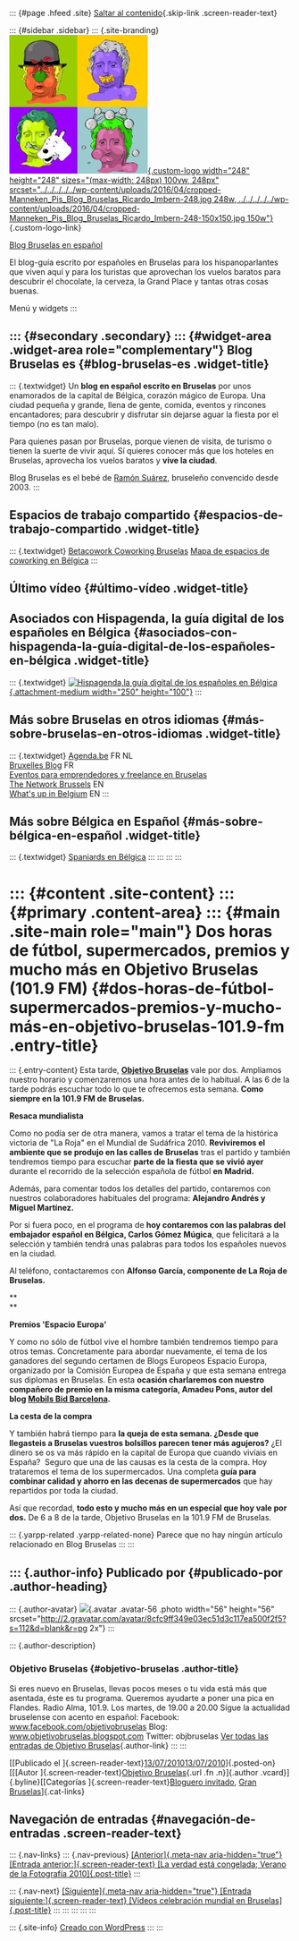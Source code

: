 ::: {#page .hfeed .site}
[Saltar al
contenido](../../../../../index.html?p=2605#content){.skip-link
.screen-reader-text}

::: {#sidebar .sidebar}
::: {.site-branding}
[![](../../../../../wp-content/uploads/2016/04/cropped-Manneken_Pis_Blog_Bruselas_Ricardo_Imbern-248.jpg){.custom-logo
width="248" height="248" sizes="(max-width: 248px) 100vw, 248px"
srcset="../../../../../wp-content/uploads/2016/04/cropped-Manneken_Pis_Blog_Bruselas_Ricardo_Imbern-248.jpg 248w, ../../../../../wp-content/uploads/2016/04/cropped-Manneken_Pis_Blog_Bruselas_Ricardo_Imbern-248-150x150.jpg 150w"}](../../../../../index.html){.custom-logo-link}

[Blog Bruselas en español](../../../../../index.html)

El blog-guía escrito por españoles en Bruselas para los hispanoparlantes
que viven aquí y para los turistas que aprovechan los vuelos baratos
para descubrir el chocolate, la cerveza, la Grand Place y tantas otras
cosas buenas.

Menú y widgets
:::

::: {#secondary .secondary}
::: {#widget-area .widget-area role="complementary"}
Blog Bruselas es {#blog-bruselas-es .widget-title}
----------------

::: {.textwidget}
Un **blog en español escrito en Bruselas** por unos enamorados de la
capital de Bélgica, corazón mágico de Europa. Una ciudad pequeña y
grande, llena de gente, comida, eventos y rincones encantadores; para
descubrir y disfrutar sin dejarse aguar la fiesta por el tiempo (no es
tan malo).

Para quienes pasan por Bruselas, porque vienen de visita, de turismo o
tienen la suerte de vivir aquí. Sí quieres conocer más que los hoteles
en Bruselas, aprovecha los vuelos baratos y **vive la ciudad**.

Blog Bruselas es el bebé de [Ramón Suárez](http://www.ramonsuarez.com),
bruseleño convencido desde 2003.
:::

Espacios de trabajo compartido {#espacios-de-trabajo-compartido .widget-title}
------------------------------

::: {.textwidget}
[Betacowork Coworking Bruselas](http://www.betacowork.com) [Mapa de
espacios de coworking en Bélgica](http://coworkingbelgium.com)
:::

Último vídeo {#último-vídeo .widget-title}
------------

Asociados con Hispagenda, la guía digital de los españoles en Bélgica {#asociados-con-hispagenda-la-guía-digital-de-los-españoles-en-bélgica .widget-title}
---------------------------------------------------------------------

::: {.textwidget}
[![Hispagenda,la guía digital de los españoles en
Bélgica](../../../../../wp-content/uploads/2010/04/Hispagenda-250px.gif "Hispagenda, la guía digital de los españoles en Bélgica"){.attachment-medium
width="250" height="100"}](http://www.hispagenda.com)
:::

Más sobre Bruselas en otros idiomas {#más-sobre-bruselas-en-otros-idiomas .widget-title}
-----------------------------------

::: {.textwidget}
[Agenda.be](http://www.agenda.be) FR NL\
[Bruxelles Blog](http://www.bxlblog.be/) FR\
[Eventos para emprendedores y freelance en
Bruselas](http://www.betacowork.com/events/)\
[The Network
Brussels](http://groups.yahoo.com/group/TheNetworkBrussels/) EN\
[What\'s up in Belgium](http://www.whatsupin.be/) EN
:::

Más sobre Bélgica en Español {#más-sobre-bélgica-en-español .widget-title}
----------------------------

::: {.textwidget}
[Spaniards en Bélgica](http://www.spaniards.es/paises/belgica)
:::
:::
:::
:::

::: {#content .site-content}
::: {#primary .content-area}
::: {#main .site-main role="main"}
Dos horas de fútbol, supermercados, premios y mucho más en Objetivo Bruselas (101.9 FM) {#dos-horas-de-fútbol-supermercados-premios-y-mucho-más-en-objetivo-bruselas-101.9-fm .entry-title}
=======================================================================================

::: {.entry-content}
Esta tarde, **[Objetivo
Bruselas](http://www.blogbruselas.com/blog/2010/07/13/dos-horas-de-futbol-supermercados-premios-y-mucho-mas-en-objetivo-bruselas-101-9-fm/www.objetivobruselas.blogspot.com)**
vale por dos. Ampliamos nuestro horario y comenzaremos una hora antes de
lo habitual. A las 6 de la tarde podrás escuchar todo lo que te
ofrecemos esta semana. **Como siempre en la 101.9 FM de Bruselas.**

**Resaca mundialista**

Como no podía ser de otra manera, vamos a tratar el tema de la histórica
victoria de "La Roja" en el Mundial de Sudáfrica 2010. **Reviviremos el
ambiente que se produjo en las calles de Bruselas** tras el partido y
también tendremos tiempo para escuchar **parte de la fiesta que se vivió
ayer** durante el recorrido de la selección española de fútbol **en
Madrid.**

Además, para comentar todos los detalles del partido, contaremos con
nuestros colaboradores habituales del programa: **Alejandro Andrés y
Miguel Martínez.**

Por si fuera poco, en el programa de **hoy contaremos con las palabras
del embajador español en Bélgica, Carlos Gómez Múgica**, que felicitará
a la selección y también tendrá unas palabras para todos los españoles
nuevos en la ciudad.

Al teléfono, contactaremos con **Alfonso García, componente de La Roja
de Bruselas.**

**\
**

**Premios 'Espacio Europa'**

Y como no sólo de fútbol vive el hombre también tendremos tiempo para
otros temas. Concretamente para abordar nuevamente, el tema de los
ganadores del segundo certamen de Blogs Europeos Espacio Europa,
organizado por la Comisión Europea de España y que esta semana entrega
sus diplomas en Bruselas. En esta **ocasión charlaremos con nuestro
compañero de premio en la misma categoría, Amadeu Pons, autor del blog
[Mobils Bid Barcelona](http://mobilsbid.blogspot.com/).**

**La cesta de la compra**

Y también habrá tiempo para **la queja de esta semana. ¿Desde que
llegasteis a Bruselas vuestros bolsillos parecen tener más agujeros?**
¿El dinero se os va más rápido en la capital de Europa que cuando
vivíais en España?  Seguro que una de las causas es la cesta de la
compra. Hoy trataremos el tema de los supermercados. Una completa **guía
para combinar calidad y ahorro en las decenas de supermercados** que hay
repartidos por toda la ciudad.

Así que recordad, **todo esto y mucho más en un especial que hoy vale
por dos.** De 6 a 8 de la tarde, Objetivo Bruselas en la 101.9 FM de
Bruselas.

::: {.yarpp-related .yarpp-related-none}
Parece que no hay ningún artículo relacionado en Blog Bruselas
:::
:::

::: {.author-info}
Publicado por {#publicado-por .author-heading}
-------------

::: {.author-avatar}
![](http://2.gravatar.com/avatar/8cfc9ff349e03ec51d3c117ea500f2f5?s=56&d=blank&r=pg){.avatar
.avatar-56 .photo width="56" height="56"
srcset="http://2.gravatar.com/avatar/8cfc9ff349e03ec51d3c117ea500f2f5?s=112&d=blank&r=pg 2x"}
:::

::: {.author-description}
### Objetivo Bruselas {#objetivo-bruselas .author-title}

Si eres nuevo en Bruselas, llevas pocos meses o tu vida está más que
asentada, éste es tu programa. Queremos ayudarte a poner una pica en
Flandes. Radio Alma, 101.9. Los martes, de 19.00 a 20.00 Sígue la
actualidad bruselense con acento en español: Facebook:
www.facebook.com/objetivobruselas Blog:
www.objetivobruselas.blogspot.com Twitter: objbruselas [Ver todas las
entradas de Objetivo
Bruselas](../../../../author/objetivo-bruselas/index.html){.author-link}
:::
:::

[[Publicado el
]{.screen-reader-text}[13/07/201013/07/2010](../../../../../index.html?p=2605)]{.posted-on}[[[Autor
]{.screen-reader-text}[Objetivo
Bruselas](../../../../author/objetivo-bruselas/index.html){.url .fn
.n}]{.author .vcard}]{.byline}[[Categorías
]{.screen-reader-text}[Bloguero
invitado](../../../../category/bloguero-invitado/index.html), [Gran
Bruselas](../../../../category/gran-bruselas/index.html)]{.cat-links}

Navegación de entradas {#navegación-de-entradas .screen-reader-text}
----------------------

::: {.nav-links}
::: {.nav-previous}
[[Anterior]{.meta-nav aria-hidden="true"} [Entrada
anterior:]{.screen-reader-text} [La verdad está congelada; Verano de la
Fotografía 2010]{.post-title}](../../../../../index.html?p=2579)
:::

::: {.nav-next}
[[Siguiente]{.meta-nav aria-hidden="true"} [Entrada
siguiente:]{.screen-reader-text} [Vídeos celebración mundial en
Bruselas]{.post-title}](../../../../../index.html?p=2610)
:::
:::
:::
:::
:::

::: {.site-info}
[Creado con WordPress](https://es.wordpress.org/)
:::
:::
